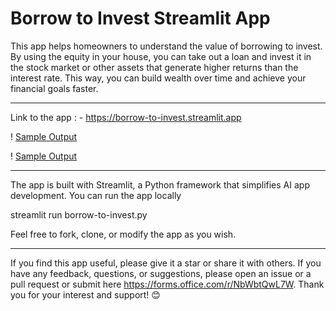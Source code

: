# Borrow to Invest Streamlit App

This app helps homeowners to understand the value of borrowing to invest. By using the equity in your house, you can take out a loan and invest it in the stock market or other assets that generate higher returns than the interest rate. This way, you can build wealth over time and achieve your financial goals faster.

------

Link to the app : - https://borrow-to-invest.streamlit.app

! [Sample Output](https://github.com/roysaurav/Borrow-To-Invest-BTI/blob/main/SampleOutput.png)

! [Sample Output](SampleOutput.png)

------
The app is built with Streamlit, a Python framework that simplifies AI app development. You can run the app locally

streamlit run borrow-to-invest.py

Feel free to fork, clone, or modify the app as you wish.

----
If you find this app useful, please give it a star or share it with others. If you have any feedback, questions, or suggestions, please open an issue or a pull request or submit here https://forms.office.com/r/NbWbtQwL7W. Thank you for your interest and support! 😊

